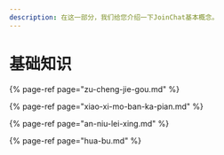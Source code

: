```yaml
---
description: 在这一部分，我们给您介绍一下JoinChat基本概念。
---
```


# 基础知识



{% page-ref page="zu-cheng-jie-gou.md" %}

{% page-ref page="xiao-xi-mo-ban-ka-pian.md" %}

{% page-ref page="an-niu-lei-xing.md" %}

{% page-ref page="hua-bu.md" %}



